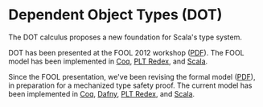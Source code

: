 Dependent Object Types (DOT)
============================

The DOT calculus proposes a new foundation for Scala's type system.

DOT has been presented at the FOOL 2012 workshop
([PDF](http://lampwww.epfl.ch/~amin/dot/fool.pdf)). The FOOL model has
been implemented in
[Coq](https://github.com/namin/dot/tree/master/src/coq),
[PLT Redex](https://github.com/namin/dot/tree/master/src/redex), and
[Scala](https://github.com/namin/dot/tree/master/src/scala).

Since the FOOL presentation, we've been revising the formal model
([PDF](http://lampwww.epfl.ch/~amin/dot/current_rules.pdf)), in
preparation for a mechanized type safety proof. The current model
has been implemented in
[Coq](https://github.com/namin/dot/tree/master/src/coq),
[Dafny](https://github.com/namin/dot/tree/master/src/dafny),
[PLT Redex](https://github.com/namin/dot/tree/master/src/redex), and
[Scala](https://github.com/namin/dot/tree/master/src/scala).
